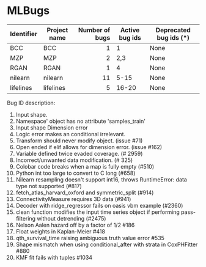 # MLBugs

| Identifier      | Project name               | Number of bugs | Active bug ids      | Deprecated bug ids (\*) |
|-----------------|----------------------------|---------------:|---------------------|-------------------------| 
| BCC             | BCC                        |       1        | 1                   | None                    |
| MZP             | MZP                        |       2        | 2,3                 | None                    |
| RGAN            | RGAN                       |       1        | 4                   | None                    |
| nilearn         | nilearn                    |       11       | 5-15                | None                    |
| lifelines       | lifelines                  |       5        | 16-20               | None                    |



Bug ID description:

1) Input shape.
2) Namespace' object has no attribute 'samples_train'
3) Input shape Dimension error
4) Logic error makes an conditional irrelevant.
5) Transform should never modify object. (issue #71)
6) Open ended if elif allows for dimension error. (issue #162)
7) Variable defined twice evaded coverage. (# 2959)
8) Incorrect/unwanted data modification. (# 325)
9) Colobar code breaks when a map is fully empty (#510)
10) Python int too large to convert to C long (#658)
11) Nilearn resampling doesn't support int16, throws RuntimeError: data type not supported (#817)
12) fetch_atlas_harvard_oxford and symmetric_split (#914)
13) ConnectivityMeasure requires 3D data (#941) 
14) Decoder with ridge_regressor fails on oasis vbm example (#2360)
15) clean function modifies the input time series object if performing pass-filtering without detrending (#2475)
16) Nelson Aalen hazard off by a factor of 1/2 #186
17) Float weights in Kaplan-Meier #418
18) qth_survival_time raising ambiguous truth value error #535
19) Shape mismatch when using conditional_after with strata in CoxPHFitter #880
20) KMF fit fails with tuples #1034
